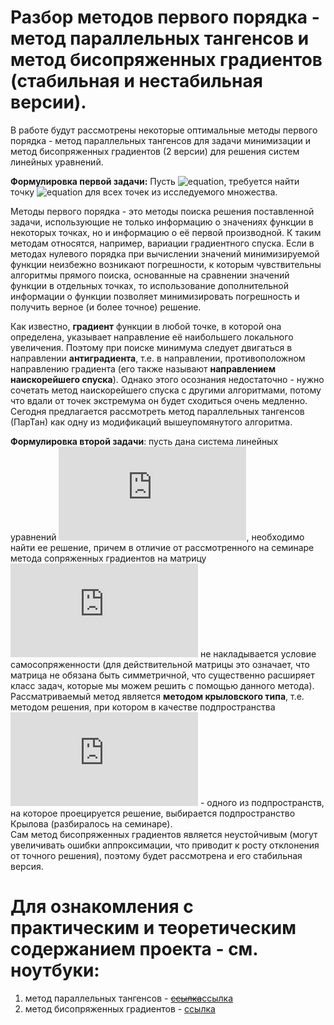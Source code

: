 # Разбор методов первого порядка - метод параллельных тангенсов и метод бисопряженных градиентов (стабильная и нестабильная версии).

В работе будут рассмотрены некоторые оптимальные методы первого порядка - метод параллельных тангенсов для задачи минимизации и метод бисопряженных градиентов (2 версии) для решения систем линейных уравнений.  

**Формулировка первой задачи:** Пусть ![equation](https://latex.codecogs.com/gif.latex?f(x):&space;K&space;\rightarrow&space;\mathbb{R}), требуется найти точку ![equation](https://latex.codecogs.com/gif.latex?x^*&space;\in&space;K:&space;f(x)&space;\geq&space;f(x^*)) для всех точек из исследуемого множества.  

Методы первого порядка - это методы поиска решения поставленной задачи, использующие не только информацию о значениях функции в некоторых точках, но и информацию о её первой производной. К таким методам относятся, например, вариации градиентного спуска. Если в методах нулевого порядка при вычислении значений минимизируемой
функции неизбежно возникают погрешности, к которым чувствительны алгоритмы прямого поиска, основанные на сравнении значений функции в отдельных точках, то использование дополнительной информации о функции позволяет минимизировать погрешность и получить верное (и более точное) решение.  

Как известно, **градиент** функции в любой точке, в которой она определена, указывает направление её наибольшего локального увеличения. Поэтому при поиске минимума следует двигаться в направлении **антиградиента**, т.е. в направлении, противоположном направлению градиента (его также называют **направлением наискорейшего спуска**). Однако этого осознания недостаточно - нужно сочетать метод наискорейшего спуска с другими алгоритмами, потому что вдали от точек экстремума он будет сходиться очень медленно. Сегодня предлагается рассмотреть метод параллельных тангенсов (ПарТан) как одну из модификаций вышеупомянутого алгоритма.

**Формулировка второй задачи**: пусть дана система линейных уравнений ![equation](https://latex.codecogs.com/gif.latex?Ax&space;=&space;b), необходимо найти ее решение, причем в отличие от рассмотренного на семинаре метода сопряженных градиентов на матрицу ![equation](https://latex.codecogs.com/gif.latex?A) не накладывается условие самосопряженности (для действительной матрицы это означает, что матрица не обязана быть симметричной, что существенно расширяет класс задач, которые мы можем решить с помощью данного метода). Рассматриваемый метод является **методом крыловского типа**, т.е. методом решения, при котором в качестве подпространства ![equation](https://latex.codecogs.com/gif.latex?K) - одного из подпространств, на которое проецируется решение, выбирается подпространство Крылова (разбиралось на семинаре).  
Сам метод бисопряженных градиентов является неустойчивым (могут увеличивать ошибки аппроксимации, что приводит к росту отклонения от точного решения), поэтому будет рассмотрена и его стабильная версия.  

# Для ознакомления с практическим и теоретическим содержанием проекта - см. ноутбуки:
1. метод параллельных тангенсов - ~~[ссылка](https://github.com/tanyaamiheeva/MIPT_optimization_methods/blob/main/partan.jpg)~~[ссылка](https://github.com/tanyaamiheeva/MIPT_optimization_methods/blob/main/ParTan.ipynb)  
2. метод бисопряженных градиентов - [ссылка](https://github.com/tanyaamiheeva/MIPT_optimization_methods/blob/main/BiCGStab.ipynb)
